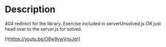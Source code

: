 # Description
404 redirect for the library. Exercise included in serverUnsolved.js _OR_ just head over to the server.js for solved. 

[!(https://youtu.be/O6w9vwVnsJg)]


